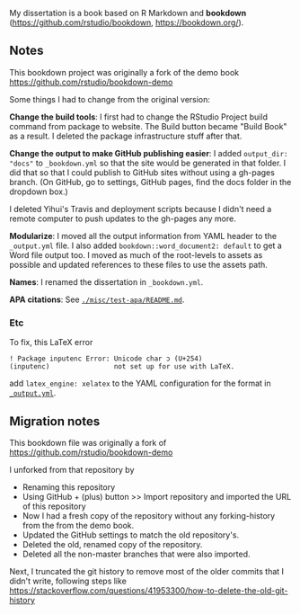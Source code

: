 My dissertation is a book based on R Markdown and **bookdown**
(<https://github.com/rstudio/bookdown>, <https://bookdown.org/>).

## Notes

This bookdown project was originally a fork of the demo book
<https://github.com/rstudio/bookdown-demo>

Some things I had to change from the original version:

**Change the build tools**: I first had to change the RStudio Project
build command from package to website. The Build button became "Build
Book" as a result. I deleted the package infrastructure stuff after
that.

**Change the output to make GitHub publishing easier**: I added
`output_dir: "docs"` to `_bookdown.yml` so that the site would be
generated in that folder. I did that so that I could publish to GitHub
sites without using a gh-pages branch. (On GitHub, go to settings,
GitHub pages, find the docs folder in the dropdown box.)

I deleted Yihui's Travis and deployment scripts because I didn't need a
remote computer to push updates to the gh-pages any more.

**Modularize**: I moved all the output information from YAML header to
the `_output.yml` file. I also added `bookdown::word_document2: default`
to get a Word file output too. I moved as much of the root-levels to
assets as possible and updated references to these files to use the
assets path.

**Names**: I renamed the dissertation in `_bookdown.yml`.

**APA citations**: See
[`./misc/test-apa/README.md`](./misc/test-apa/README.md).

### Etc

To fix, this LaTeX error

```
! Package inputenc Error: Unicode char ɔ (U+254)
(inputenc)                not set up for use with LaTeX.
```

add `latex_engine: xelatex` to the YAML configuration for the format in
[`_output.yml`](./_output.yml).


## Migration notes

This bookdown file was originally a fork of
<https://github.com/rstudio/bookdown-demo>

I unforked from that repository by

  - Renaming this repository
  - Using GitHub + (plus) button \>\> Import repository and imported the
    URL of this repository
  - Now I had a fresh copy of the repository without any forking-history
    from the from the demo book.
  - Updated the GitHub settings to match the old repository's.
  - Deleted the old, renamed copy of the repository.
  - Deleted all the non-master branches that were also imported.

Next, I truncated the git history to remove most of the older commits
that I didn't write, following steps like
<https://stackoverflow.com/questions/41953300/how-to-delete-the-old-git-history>
